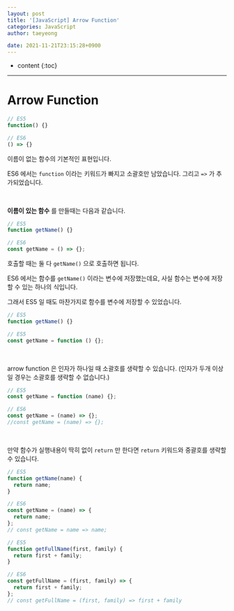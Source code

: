 ```yaml
---
layout: post
title: '[JavaScript] Arrow Function'
categories: JavaScript
author: taeyeong

date: 2021-11-21T23:15:28+0900
---
```

* content
{:toc}


---

# Arrow Function

```javascript
// ES5
function() {}

// ES6
() => {}
```

이름이 없는 함수의 기본적인 표현입니다.

ES6 에서는 `function` 이라는 키워드가 빠지고 소괄호만 남았습니다. 그리고 `=>` 가 추가되었습니다.

<br>

**이름이 있는 함수** 를 만들때는 다음과 같습니다.

```javascript
// ES5
function getName() {}

// ES6
const getName = () => {};
```

호출할 때는 둘 다 `getName()` 으로 호출하면 됩니다.

ES6 에서는 함수를 `getName()` 이라는 변수에 저장했는데요, 사실 함수는 변수에 저장할 수 있는 하나의 식입니다.

그래서 ES5 일 때도 마찬가지로 함수를 변수에 저장할 수 있었습니다.

```javascript
// ES5
function getName() {}

// ES5
const getName = function () {};
```

<br>

arrow function 은 인자가 하나일 때 소괄호를 생략할 수 있습니다. (인자가 두개 이상일 경우는 소괄호를 생략할 수 없습니다.)

```javascript
// ES5
const getName = function (name) {};

// ES6
const getName = (name) => {};
//const getName = (name) => {};
```

<br>

만약 함수가 실행내용이 딱히 없이 `return` 만 한다면 `return` 키워드와 중괄호를 생략할 수 있습니다.

```javascript
// ES5
function getName(name) {
  return name;
}

// ES6
const getName = (name) => {
  return name;
};
// const getName = name => name;
```

```javascript
// ES5
function getFullName(first, family) {
  return first + family;
}

// ES6
const getFullName = (first, family) => {
  return first + family;
};
// const getFullName = (first, family) => first + family
```
